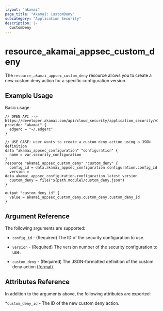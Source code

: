 ```yaml
---
layout: "akamai"
page_title: "Akamai: CustomDeny"
subcategory: "Application Security"
description: |-
  CustomDeny
---
```


# resource_akamai_appsec_custom_deny

The `resource_akamai_appsec_custom_deny` resource allows you to create a new custom deny action for a specific configuration version.

## Example Usage

Basic usage:

```hcl
// OPEN API --> https://developer.akamai.com/api/cloud_security/application_security/v1.html#postcustomdeny
provider "akamai" {
  edgerc = "~/.edgerc"
}

// USE CASE: user wants to create a custom deny action using a JSON definition
data "akamai_appsec_configuration" "configuration" {
  name = var.security_configuration
}
resource "akamai_appsec_custom_deny" "custom_deny" {
  config_id = data.akamai_appsec_configuration.configuration.config_id
  version = data.akamai_appsec_configuration.configuration.latest_version
  custom_deny = file("${path.module}/custom_deny.json")
}

output "custom_deny_id" {
  value = akamai_appsec_custom_deny.custom_deny.custom_deny_id
}
```

## Argument Reference

The following arguments are supported:

* `config_id` - (Required) The ID of the security configuration to use.

* `version` - (Required) The version number of the security configuration to use.

* `custom_deny` - (Required) The JSON-formatted definition of the custom deny action ([format](https://developer.akamai.com/api/cloud_security/application_security/v1.html#63df3de3)).

## Attributes Reference

In addition to the arguments above, the following attributes are exported:

*`custom_deny_id` - The ID of the new custom deny action.

